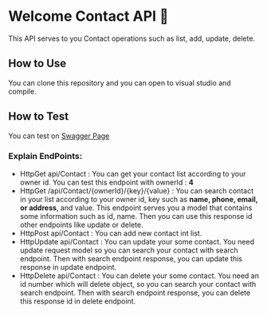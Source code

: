 # Welcome Contact API 🤩
This API serves to you Contact operations such as list, add, update, delete. 

## How to Use
You can clone this repository and you can open to visual studio and compile. 

## How to Test
You can test on [Swagger Page](https://huseyinscontractapi.herokuapp.com/swagger/index.html)
### Explain EndPoints: 
- HttpGet api/Contact : You can get your contact list according to your owner id. You can test this endpoint with ownerId : **4**
- HttpGet /api/Contact/{ownerId}/{key}/{value} : You can search contact in your list according to your owner id, key such as **name, phone, email, or address**, and value. This endpoint serves you a model that contains some information such as id, name.
Then you can use this response id other endpoints like update or delete. 
- HttpPost api/Contact : You can add new contact int list.
- HttpUpdate api/Contact : You can update your some contact. You need update request model so you can search your contact with search endpoint. Then with search endpoint response, you can update this response in update endpoint.
- HttpDelete api/Contact : You can delete your some contact. You need an id number which will delete object, so you can search your contact with search endpoint. Then with search endpoint response, you can delete this response id in delete endpoint.

